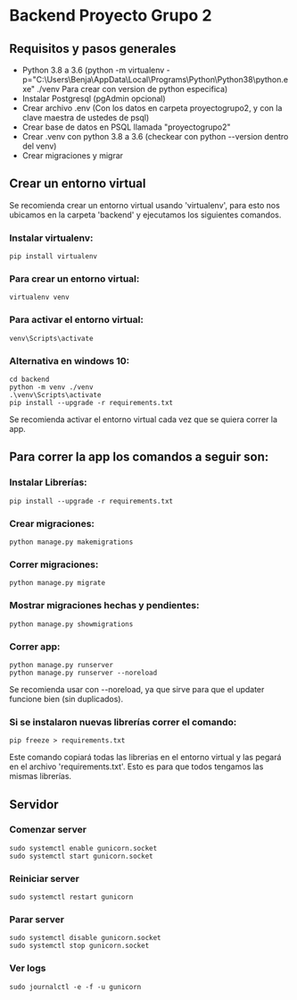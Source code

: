 # Backend Proyecto Grupo 2

## Requisitos y pasos generales
- Python 3.8 a 3.6 (python -m virtualenv -p="C:\Users\Benja\AppData\Local\Programs\Python\Python38\python.exe" ./venv Para crear con version de python especifica) 
- Instalar Postgresql (pgAdmin opcional)
- Crear archivo .env (Con los datos en carpeta proyectogrupo2, y con la clave maestra de ustedes de psql)
- Crear base de datos en PSQL llamada "proyectogrupo2"
- Crear .venv  con python 3.8 a 3.6 (checkear con python --version dentro del venv)
- Crear migraciones y migrar

## Crear un entorno virtual

Se recomienda crear un entorno virtual usando 'virtualenv', para esto nos ubicamos en la carpeta 'backend' y ejecutamos los siguientes comandos.


### Instalar virtualenv:

```
pip install virtualenv
```

### Para crear un entorno virtual:

```
virtualenv venv
```

### Para activar el entorno virtual:

```
venv\Scripts\activate
```
### Alternativa en windows 10:

```
cd backend
python -m venv ./venv
.\venv\Scripts\activate
pip install --upgrade -r requirements.txt
```

Se recomienda activar el entorno virtual cada vez que se quiera correr la app.

## Para correr la app los comandos a seguir son:

### Instalar Librerías:

```
pip install --upgrade -r requirements.txt
```

### Crear migraciones:

```
python manage.py makemigrations
```

### Correr migraciones:

```
python manage.py migrate
```

### Mostrar migraciones hechas y pendientes:

```
python manage.py showmigrations
```

### Correr app:

```
python manage.py runserver 
python manage.py runserver --noreload
```
Se recomienda usar con --noreload, ya que sirve para que el updater funcione bien (sin duplicados). 

### Si se instalaron nuevas librerías correr el comando:

```
pip freeze > requirements.txt
```

Este comando copiará todas las librerias en el entorno virtual y las pegará en el archivo 'requirements.txt'. Esto es para que todos tengamos las mismas librerías.

## Servidor
### Comenzar server
```
sudo systemctl enable gunicorn.socket
sudo systemctl start gunicorn.socket
```

### Reiniciar server
```
sudo systemctl restart gunicorn
```

### Parar server
```
sudo systemctl disable gunicorn.socket
sudo systemctl stop gunicorn.socket
```

### Ver logs
```
sudo journalctl -e -f -u gunicorn
```